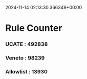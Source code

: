 2024-11-14 02:13:30.366349+00:00
# Rule Counter 
 ### UCATE : 492838

 ### Veneto : 98239

 ### Allowlist : 13930